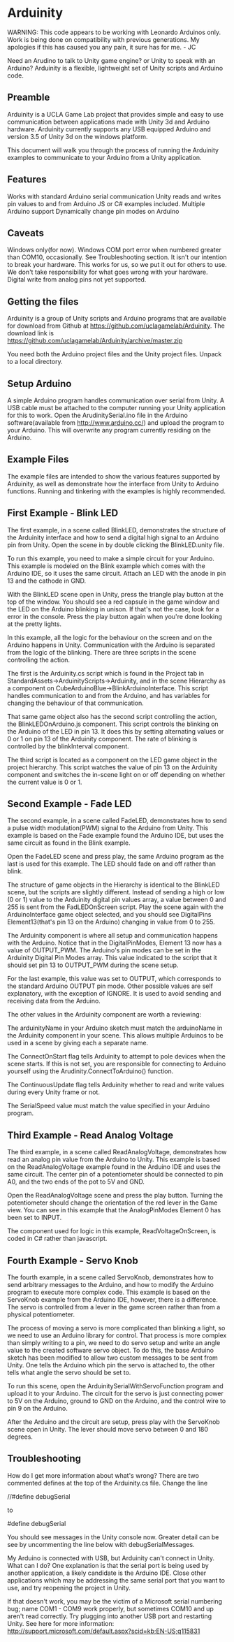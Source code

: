 Arduinity
=========

WARNING: This code appears to be working with Leonardo Arduinos only. Work is being done on compatibility with previous generations. My apologies if this has caused you any pain, it sure has for me. - JC

Need an Arudino to talk to Unity game engine? or Unity to speak with an Arduino? Arduinity is a flexible, lightweight set of Unity scripts and Arduino code.

## Preamble
Arduinity is a UCLA Game Lab project that provides simple and easy to use communication between applications made with Unity 3d and Arduino hardware. Arduinity currently supports any USB equipped Arduino and version 3.5 of Unity 3d on the windows platform.

This document will walk you through the process of running the Arduinity examples to communicate to your Arduino from a Unity application.


## Features
Works with standard Arduino serial communication
Unity reads and writes pin values to and from Arduino
JS or C# examples included.
Multiple Arduino support
Dynamically change pin modes on Arduino


## Caveats
Windows only(for now).
Windows COM port error when numbered greater than COM10, occasionally. See Troubleshooting section.
It isn't our intention to break your hardware. This works for us, so we put it out for others to use. We don't take responsibility for what goes wrong with your hardware.
Digital write from analog pins not yet supported.


## Getting the files
Arduinity is a group of Unity scripts and Arduino programs that are available for download from Github at https://github.com/uclagamelab/Arduinity. The download link is https://github.com/uclagamelab/Arduinity/archive/master.zip

You need both the Arduino project files and the Unity project files. Unpack to a local directory.


## Setup Arduino
A simple Arduino program handles communication over serial from Unity. A USB cable must be attached to the computer running your Unity application for this to work. Open the ArudinitySerial.ino file in the Arduino software(available from http://www.arduino.cc/) and upload the program to your Arduino. This will overwrite any program currently residing on the Arduino.


## Example Files
The example files are intended to show the various features supported by Arduinity, as well as demonstrate how the interface from Unity to Arduino functions. Running and tinkering with the examples is highly recommended.


## First Example - Blink LED
The first example, in a scene called BlinkLED, demonstrates the structure of the Arduinity interface and how to send a digital high signal to an Arduino pin from Unity. Open the scene in by double clicking the BlinkLED.unity file.

To run this example, you need to make a simple circuit for your Arduino. This example is modeled on the Blink example which comes with the Arduino IDE, so it uses the same circuit. Attach an LED with the anode in pin 13 and the cathode in GND.

With the BlinkLED scene open in Unity, press the triangle play button at the top of the window. You should see a red capsule in the game window and the LED on the Arduino blinking in unison. If that's not the case, look for a error in the console. Press the play button again when you're done looking at the pretty lights.

In this example, all the logic for the behaviour on the screen and on the Arduino happens in Unity. Communication with the Arduino is separated from the logic of the blinking. There are three scripts in the scene controlling the action. 

The first is the Arduinity.cs script which is found in the Project tab in StandardAssets->ArduinityScripts->Arduinity, and in the scene Hierarchy as a component on CubeArduinoBlue->BlinkArduinoInterface. This script handles communication to and from the Arduino, and has variables for changing the behaviour of that communication.

That same game object also has the second script controlling the action, the BlinkLEDOnArduino.js component. This script controls the blinking on the Arduino of the LED in pin 13. It does this by setting alternating values or 0 or 1 on pin 13 of the Arduinity component. The rate of blinking is controlled by the blinkInterval component.

The third script is located as a component on the LED game object in the project hierarchy. This script watches the value of pin 13 on the Arduinity component and switches the in-scene light on or off depending on whether the current value is 0 or 1.


## Second Example - Fade LED
The second example, in a scene called FadeLED, demonstrates how to send a pulse width modulation(PWM) signal to the Arduino from Unity. This example is based on the Fade example found the Arduino IDE, but uses the same circuit as found in the Blink example.

Open the FadeLED scene and press play, the same Arduino program as the last is used for this example. The LED should fade on and off rather than blink.

The structure of game objects in the Hierarchy is identical to the BlinkLED scene, but the scripts are slightly different. Instead of sending a high or low (0 or 1) value to the Arduinity digital pin values array, a value between 0 and 255 is sent from the FadLEDOnScreen script. Play the scene again with the ArduinoInterface game object selected, and you should see DigitalPins Element13(that's pin 13 on the Arduino) changing in value from 0 to 255.

The Arduinity component is where all setup and communication happens with the Arduino. Notice that in the DigitalPinModes, Element 13 now has a value of OUTPUT_PWM. The Arduino's pin modes can be set in the Arduinity Digital Pin Modes array. This value indicated to the script that it should set pin 13 to OUTPUT_PWM during the scene setup.

For the last example, this value was set to OUTPUT, which corresponds to the standard Arduino OUTPUT pin mode. Other possible values are self explanatory, with the exception of IGNORE. It is used to avoid sending and receiving data from the Arduino.

The other values in the Arduinity component are worth a reviewing:

The arduinityName in your Arduino sketch must match the arduinoName in the Arduinity component in your scene. This allows multiple Arduinos to be used in a scene by giving each a separate name.

The ConnectOnStart flag tells Arduinity to attempt to pole devices when the scene starts. If this is not set, you are responsible for connecting to Arduino yourself using the Arudinity.ConnectToArduino() function.

The ContinuousUpdate flag tells Arduinity whether to read and write values during every Unity frame or not.

The SerialSpeed value must match the value specified in your Arduino program.


## Third Example - Read Analog Voltage
The third example, in a scene called ReadAnalogVoltage, demonstrates how read an analog pin value from the Arduino to Unity. This example is based on the ReadAnalogVoltage example found in the Arduino IDE and uses the same circuit. The center pin of a potentiometer should be connected to pin A0, and the two ends of the pot to 5V and GND.

Open the ReadAnalogVoltage scene and press the play button. Turning the potentiometer should change the orientation of the red lever in the Game view. You can see in this example that the AnalogPinModes Element 0 has been set to INPUT.

The component used for logic in this example, ReadVoltageOnScreen, is coded in C# rather than javascript. 


## Fourth Example - Servo Knob
The fourth example, in a scene called ServoKnob, demonstrates how to send arbitrary messages to the Arduino, and how to modify the Arduino program to execute more complex code. This example is based on the ServoKnob example from the Arduino IDE, however, there is a difference. The servo is controlled from a lever in the game screen rather than from a physical potentiometer.

The process of moving a servo is more complicated than blinking a light, so we need to use an Arduino library for control. That process is more complex than simply writing to a pin, we need to do servo setup and write an angle value to the created software servo object. To do this, the base Arduino sketch has been modified to allow two custom messages to be sent from Unity. One tells the Arduino which pin the servo is attached to, the other tells what angle the servo should be set to.

To run this scene, open the ArduinitySerialWithServoFunction program and upload it to your Arduino. The circuit for the servo is just connecting power to 5V on the Arduino, ground to GND on the Arduino, and the control wire to pin 9 on the Arduino.

After the Arduino and the circuit are setup, press play with the ServoKnob scene open in Unity. The lever should move servo between 0 and 180 degrees.


## Troubleshooting
How do I get more information about what's wrong?
There are two commented defines at the top of the Arduinity.cs file. Change the line 

//#define debugSerial

to

\#define debugSerial

You should see messages in the Unity console now. Greater detail can be see by uncommenting the line below with debugSerialMessages.

My Arduino is connected with USB, but Arduinity can't connect in Unity. What can I do?
One explanation is that the serial port is being used by another application, a likely candidate is the Arduino IDE. Close other applications which may be addressing the same serial port that you want to use, and try reopening the project in Unity.

If that doesn't work, you may be the victim of a Microsoft serial numbering bug; name COM1 - COM9 work properly, but sometimes COM10 and up aren't read correctly. Try plugging into another USB port and restarting Unity. See here for more information: http://support.microsoft.com/default.aspx?scid=kb;EN-US;q115831

